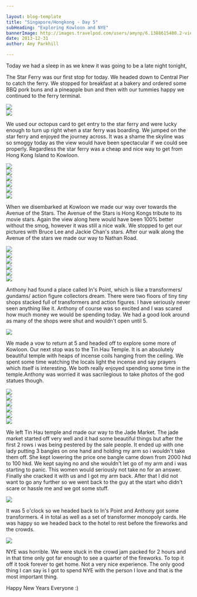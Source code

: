 ```yaml
---

layout: blog-template
title: "Singapore/Hongkong - Day 5"
subHeading: "Exploring Kowloon and NYE"
bannerImage: http://images.travelpod.com/users/amynp/6.1388615400.2-view-from-the-peak.jpg
date: 2013-12-31
author: Amy Parkhill

---
```


Today we had a sleep in as we knew it was going to be a late night tonight, 

The Star Ferry was our first stop for today. We headed down to Central Pier to catch the ferry. We stopped for breakfast at a bakery and ordered some BBQ pork buns and a pineapple bun and then with our tummies happy we continued to the ferry terminal.

<div class="center-image"><img src="http://images.travelpod.com/users/amynp/6.1388503010.view-from-pier.jpg" /></div>
<div class="center-image"><img src="http://images.travelpod.com/users/amynp/6.1388503010.central-pier.jpg" /></div>

We used our octopus card to get entry to the star ferry and were lucky enough to turn up right when a star ferry was boarding. We jumped on the star ferry and enjoyed the journey across. It was a shame the skyline was so smoggy today as the view would have been spectacular if we could see properly. Regardless the star ferry was a cheap and nice way to get from Hong Kong Island to Kowloon.

<div class="center-image"><img src="http://images.travelpod.com/users/amynp/6.1388503010.aqua-luna.jpg" /></div>
<div class="center-image"><img src="http://images.travelpod.com/users/amynp/6.1388503010.cool-boat.jpg" /></div>
<div class="center-image"><img src="http://images.travelpod.com/users/amynp/6.1388503010.star.jpg" /></div>
<div class="center-image"><img src="http://images.travelpod.com/users/amynp/6.1388503010.anth-with-sign.jpg" /></div>
<div class="center-image"><img src="http://images.travelpod.com/users/amynp/6.1388503010.us-on-the-star-ferry.jpg" /></div>
<div class="center-image"><img src="http://images.travelpod.com/users/amynp/6.1388503010.anth-enjoying-the-view.jpg" /></div>

When we disembarked at Kowloon we made our way over towards the Avenue of the Stars. The Avenue of the Stars is Hong Kongs tribute to its movie stars. Again the view along here would have been 100% better without the smog, however it was still a nice walk. We stopped to get our pictures with Bruce Lee and Jackie Chan's stars. After our walk along the Avenue of the stars we made our way to Nathan Road.

<div class="center-image"><img src="http://images.travelpod.com/users/amynp/6.1388503010.anth-with-jackie-chans-handprint.jpg" /></div>
<div class="center-image"><img src="http://images.travelpod.com/users/amynp/6.1388503010.me-jackie-chan.jpg" /></div>
<div class="center-image"><img src="http://images.travelpod.com/users/amynp/6.1388503010.me-at-bruce-lee.jpg" /></div>
<div class="center-image"><img src="http://images.travelpod.com/users/amynp/6.1388503010.bruce-lee.jpg" /></div>
<div class="center-image"><img src="http://images.travelpod.com/users/amynp/6.1388503010.me-and-bruce.jpg" /></div>
<div class="center-image"><img src="http://images.travelpod.com/users/amynp/6.1388503010.anth-the-director.jpg" /></div>

Anthony had found a place called In's Point, which is like a transformers/ gundams/ action figure collectors dream. There were two floors of tiny tiny shops stacked full of transformers and action figures. I have seriously never seen anything like it. Anthony of course was so excited and I was scared how much money we would be spending today. We had a good look around as many of the shops were shut and wouldn't open until 5.

<div class="center-image"><img src="http://images.travelpod.com/users/amynp/6.1388503010.transformer-paradise.jpg" /></div>

We made a vow to return at 5 and headed off to explore some more of Kowloon. Our next stop was to the Tin Hau Temple. It is an absolutely beautiful temple with heaps of incense coils hanging from the ceiling. We spent some time watching the locals light the incense and say prayers which itself is interesting. We both really enjoyed spending some time in the temple.Anthony was worried it was sacrilegious to take photos of the god statues though. 

<div class="center-image"><img src="http://images.travelpod.com/users/amynp/6.1388503010.tin-hau-temple.jpg" /></div>
<div class="center-image"><img src="http://images.travelpod.com/users/amynp/6.1388503010.insence-at-tin-hau-temple.jpg" /></div>
<div class="center-image"><img src="http://images.travelpod.com/users/amynp/6.1388503010.2-tin-hau-temple.jpg" /></div>
<div class="center-image"><img src="http://images.travelpod.com/users/amynp/6.1388503010.3-tin-hau-temple.jpg" /></div>
<div class="center-image"><img src="http://images.travelpod.com/users/amynp/6.1388503010.6-tin-hau-temple.jpg" /></div>
<div class="center-image"><img src="http://images.travelpod.com/users/amynp/6.1388503010.us-at-tin-hau-temple.jpg" /></div>

We left Tin Hau temple and made our way to the Jade Market. The jade market started off very well and it had some beautiful things but after the first 2 rows i was being pestered by the sale people. It ended up with one lady putting 3 bangles on one hand and holding my arm so i wouldn't take them off. She kept lowering the price one bangle came down from 2000 hkd to 100 hkd. We kept saying no and she wouldn't let go of my arm and i was starting to panic. This women would seriously not take no for an answer. Finally she cracked it with us and I got my arm back. After that I did not want to go any further so we went back to the guy at the start who didn't scare or hassle me and we got some stuff.

<div class="center-image"><img src="http://images.travelpod.com/users/amynp/6.1388503010.1-jade-market.jpg" /></div>

It was 5 o'clock so we headed back to In's Point and Anthony got some transformers. 4 in total as well as a set of transformer monopoly cards. He was happy so we headed back to the hotel to rest before the fireworks and the crowds.

<div class="center-image"><img src="http://images.travelpod.com/users/amynp/6.1388503010.anthonys-loot.jpg" /></div>

NYE was horrible. We were stuck in the crowd jam packed for 2 hours and in that time only got far enough to see a quarter of the fireworks. To top it off it took forever to get home. Not a very nice experience. The only good thing I can say is I got to spend NYE with the person I love and that is the most important thing. 

Happy New Years Everyone :)



